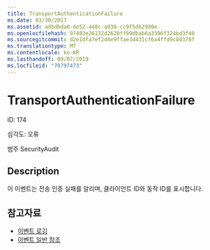 ```yaml
---
title: TransportAuthenticationFailure
ms.date: 03/30/2017
ms.assetid: adbdbda0-de52-448c-a938-cc9f5db2980e
ms.openlocfilehash: 97483e26132d2620ff99dbab6a3396f324bd3f48
ms.sourcegitcommit: d2e1dfa7ef2d4e9ffae3d431cf6a4ffd9c8d378f
ms.translationtype: MT
ms.contentlocale: ko-KR
ms.lasthandoff: 09/07/2019
ms.locfileid: "70797473"
---
```

# <a name="transportauthenticationfailure"></a>TransportAuthenticationFailure
ID: 174  
  
 심각도: 오류  
  
 범주 SecurityAudit  
  
## <a name="description"></a>Description  
 이 이벤트는 전송 인증 실패를 알리며, 클라이언트 ID와 동작 ID를 표시합니다.  
  
## <a name="see-also"></a>참고자료

- [이벤트 로깅](index.md)
- [이벤트 일반 참조](events-general-reference.md)
